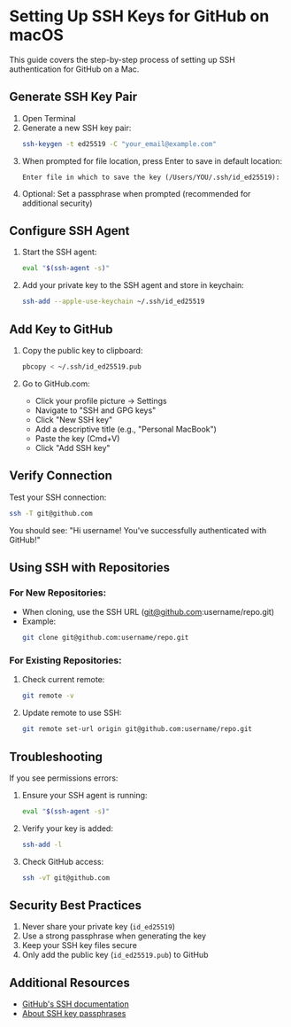 # Setting Up SSH Keys for GitHub on macOS

This guide covers the step-by-step process of setting up SSH authentication for GitHub on a Mac.

## Generate SSH Key Pair

1. Open Terminal
2. Generate a new SSH key pair:
   ```bash
   ssh-keygen -t ed25519 -C "your_email@example.com"
   ```
3. When prompted for file location, press Enter to save in default location:
   ```
   Enter file in which to save the key (/Users/YOU/.ssh/id_ed25519):
   ```
4. Optional: Set a passphrase when prompted (recommended for additional security)

## Configure SSH Agent

1. Start the SSH agent:
   ```bash
   eval "$(ssh-agent -s)"
   ```

2. Add your private key to the SSH agent and store in keychain:
   ```bash
   ssh-add --apple-use-keychain ~/.ssh/id_ed25519
   ```

## Add Key to GitHub

1. Copy the public key to clipboard:
   ```bash
   pbcopy < ~/.ssh/id_ed25519.pub
   ```

2. Go to GitHub.com:
   - Click your profile picture → Settings
   - Navigate to "SSH and GPG keys"
   - Click "New SSH key"
   - Add a descriptive title (e.g., "Personal MacBook")
   - Paste the key (Cmd+V)
   - Click "Add SSH key"

## Verify Connection

Test your SSH connection:
```bash
ssh -T git@github.com
```
You should see: "Hi username! You've successfully authenticated with GitHub!"

## Using SSH with Repositories

### For New Repositories:
- When cloning, use the SSH URL (git@github.com:username/repo.git)
- Example:
  ```bash
  git clone git@github.com:username/repo.git
  ```

### For Existing Repositories:
1. Check current remote:
   ```bash
   git remote -v
   ```
2. Update remote to use SSH:
   ```bash
   git remote set-url origin git@github.com:username/repo.git
   ```

## Troubleshooting

If you see permissions errors:
1. Ensure your SSH agent is running:
   ```bash
   eval "$(ssh-agent -s)"
   ```
2. Verify your key is added:
   ```bash
   ssh-add -l
   ```
3. Check GitHub access:
   ```bash
   ssh -vT git@github.com
   ```

## Security Best Practices

1. Never share your private key (`id_ed25519`)
2. Use a strong passphrase when generating the key
3. Keep your SSH key files secure
4. Only add the public key (`id_ed25519.pub`) to GitHub

## Additional Resources

- [GitHub's SSH documentation](https://docs.github.com/en/authentication/connecting-to-github-with-ssh)
- [About SSH key passphrases](https://docs.github.com/en/authentication/connecting-to-github-with-ssh/working-with-ssh-key-passphrases)